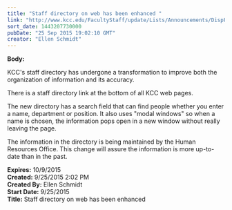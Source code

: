 ```yaml
---
title: "Staff directory on web has been enhanced "
link: "http://www.kcc.edu/FacultyStaff/update/Lists/Announcements/DispForm.aspx?ID=2035"
sort_date: 1443207730000
pubDate: "25 Sep 2015 19:02:10 GMT"
creator: "Ellen Schmidt"
---
```


<div><b>Body:</b> <div class="ExternalClass9B01190D493A4958A2CBB725505F36F2"><p>​KCC's staff directory has undergone a transformation to improve both the organization of information and its accuracy.</p>
<p>There is a staff directory link at the bottom of all KCC web pages.</p>
<p>The new directory has a search field that can find people whether you enter a name, department or position. It also uses &quot;modal windows&quot; so when a name is chosen, the information pops open in a new window without really leaving the page.</p>
<p>The information in the directory is being maintained by the Human Resources Office. This change will assure the information is more up-to-date than in the past.</p></div></div>
<div><b>Expires:</b> 10/9/2015</div>
<div><b>Created:</b> 9/25/2015 2:02 PM</div>
<div><b>Created By:</b> Ellen Schmidt</div>
<div><b>Start Date:</b> 9/25/2015</div>
<div><b>Title:</b> Staff directory on web has been enhanced </div>
